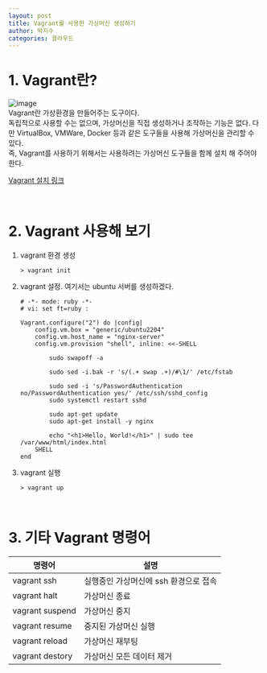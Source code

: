 ```yaml
---
layout: post
title: Vagrant를 사용한 가상머신 생성하기
author: 박지수
categories: 클라우드
---
```


# 1. Vagrant란?
![image](https://github.com/user-attachments/assets/20e142ee-ac78-4747-ab18-1fdc9c618002)  
Vagrant란 가상환경을 만들어주는 도구이다.  
독립적으로 사용할 수는 없으며, 가상머신을 직접 생성하거나 조작하는 기능은 없다. 
다만 VirtualBox, VMWare, Docker 등과 같은 도구들을 사용해 가상머신을 관리할 수 있다.  
즉, Vagrant를 사용하기 위해서는 사용하려는 가상머신 도구들을 함께 설치 해 주어야 한다.  

[Vagrant 설치 링크](https://developer.hashicorp.com/vagrant/downloads)

<br/>

# 2. Vagrant 사용해 보기
1. vagrant 환경 생성
    ```
    > vagrant init
    ```

2. vagrant 설정. 여기서는 ubuntu 서버를 생성하겠다.
  	```
  	# -*- mode: ruby -*-
  	# vi: set ft=ruby :
  	
  	Vagrant.configure("2") do |config|
  	    config.vm.box = "generic/ubuntu2204"
  	    config.vm.host_name = "nginx-server"
  	    config.vm.provision "shell", inline: <<-SHELL
  	    
  	        sudo swapoff -a
  	
  	        sudo sed -i.bak -r 's/(.+ swap .+)/#\1/' /etc/fstab
  	
  	        sudo sed -i 's/PasswordAuthentication no/PasswordAuthentication yes/' /etc/ssh/sshd_config  
  	        sudo systemctl restart sshd	  
  	
  	        sudo apt-get update
  	        sudo apt-get install -y nginx
  	
  	        echo "<h1>Hello, World!</h1>" | sudo tee /var/www/html/index.html
  	    SHELL
  	end
  	
  	```

3. vagrant 실행
  	```
  	> vagrant up
  	```

<br/>

# 3. 기타 Vagrant 명령어  

|명령어|설명|
|------|--------------|
|vagrant ssh|실행중인 가상머신에 ssh 환경으로 접속|
|vagrant halt|가상머신 종료|
|vagrant suspend|가상머신 중지|
|vagrant resume|중지된 가상머신 실행|
|vagrant reload|가상머신 재부팅|
|vagrant destory|가상머신 모든 데이터 제거|
